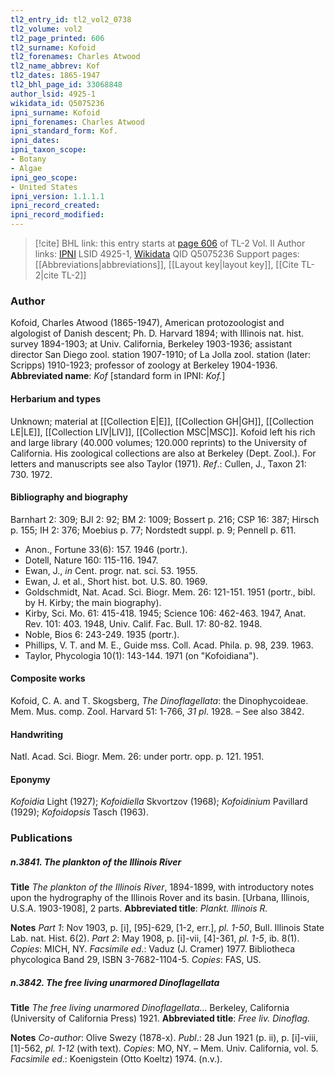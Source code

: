 ```yaml
---
tl2_entry_id: tl2_vol2_0738
tl2_volume: vol2
tl2_page_printed: 606
tl2_surname: Kofoid
tl2_forenames: Charles Atwood
tl2_name_abbrev: Kof
tl2_dates: 1865-1947
tl2_bhl_page_id: 33068848
author_lsid: 4925-1
wikidata_id: Q5075236
ipni_surname: Kofoid
ipni_forenames: Charles Atwood
ipni_standard_form: Kof.
ipni_dates: 
ipni_taxon_scope: 
- Botany
- Algae
ipni_geo_scope: 
- United States
ipni_version: 1.1.1.1
ipni_record_created: 
ipni_record_modified:
---
```


> [!cite] BHL link: this entry starts at [page 606](https://www.biodiversitylibrary.org/page/33068848) of TL-2 Vol. II
> Author links: [IPNI](https://www.ipni.org/a/4925-1) LSID 4925-1, [Wikidata](https://www.wikidata.org/wiki/Q5075236) QID Q5075236
> Support pages: [[Abbreviations|abbreviations]], [[Layout key|layout key]], [[Cite TL-2|cite TL-2]]

### Author

Kofoid, Charles Atwood (1865-1947), American protozoologist and algologist of Danish descent; Ph. D. Harvard 1894; with Illinois nat. hist. survey 1894-1903; at Univ. California, Berkeley 1903-1936; assistant director San Diego zool. station 1907-1910; of La Jolla zool. station (later: Scripps) 1910-1923; professor of zoology at Berkeley 1904-1936. 
**Abbreviated name**: *Kof* \[standard form in IPNI: *Kof.*\]

#### Herbarium and types

Unknown; material at [[Collection E|E]], [[Collection GH|GH]], [[Collection LE|LE]], [[Collection LIV|LIV]], [[Collection MSC|MSC]]. Kofoid left his rich and large library (40.000 volumes; 120.000 reprints) to the University of California. His zoological collections are also at Berkeley (Dept. Zool.). For letters and manuscripts see also Taylor (1971).
*Ref*.: Cullen, J., Taxon 21: 730. 1972.

#### Bibliography and biography

Barnhart 2: 309; BJI 2: 92; BM 2: 1009; Bossert p. 216; CSP 16: 387; Hirsch p. 155; IH 2: 376; Moebius p. 77; Nordstedt suppl. p. 9; Pennell p. 611.
- Anon., Fortune 33(6): 157. 1946 (portr.).
- Dotell, Nature 160: 115-116. 1947.
- Ewan, J., *in* Cent. progr. nat. sci. 53. 1955.
- Ewan, J. et al., Short hist. bot. U.S. 80. 1969.
- Goldschmidt, Nat. Acad. Sci. Biogr. Mem. 26: 121-151. 1951 (portr., bibl. by H. Kirby; the main biography).
- Kirby, Sci. Mo. 61: 415-418. 1945; Science 106: 462-463. 1947, Anat. Rev. 101: 403. 1948, Univ. Calif. Fac. Bull. 17: 80-82. 1948.
- Noble, Bios 6: 243-249. 1935 (portr.).
- Phillips, V. T. and M. E., Guide mss. Coll. Acad. Phila. p. 98, 239. 1963.
- Taylor, Phycologia 10(1): 143-144. 1971 (on "Kofoidiana").

#### Composite works

Kofoid, C. A. and T. Skogsberg, *The Dinoflagellata*: the Dinophycoideae. Mem. Mus. comp. Zool. Harvard 51: 1-766, *31 pl*. 1928. – See also 3842.

#### Handwriting

Natl. Acad. Sci. Biogr. Mem. 26: under portr. opp. p. 121. 1951.

#### Eponymy

*Kofoidia* Light (1927); *Kofoidiella* Skvortzov (1968); *Kofoidinium* Pavillard (1929); *Kofoidopsis* Tasch (1963).

### Publications

##### n.3841. The plankton of the Illinois River

**Title**
*The plankton of the Illinois River*, 1894-1899, with introductory notes upon the hydrography of the Illinois Rover and its basin. \[Urbana, Illinois, U.S.A. 1903-1908\], 2 parts.
**Abbreviated title**: *Plankt. Illinois R.*

**Notes**
*Part 1*: Nov 1903, p. \[i\], \[95\]-629, \[1-2, err.\], *pl. 1-50*, Bull. Illinois State Lab. nat. Hist. 6(2).
*Part 2*: May 1908, p. \[i\]-vii, \[4\]-361, *pl. 1-5*, ib. 8(1).
*Copies*: MICH, NY.
*Facsimile ed*.: Vaduz (J. Cramer) 1977. Bibliotheca phycologica Band 29, ISBN 3-7682-1104-5. *Copies*: FAS, US.

##### n.3842. The free living unarmored Dinoflagellata

**Title**
*The free living unarmored Dinoflagellata*... Berkeley, California (University of California Press) 1921.
**Abbreviated title**: *Free liv. Dinoflag.*

**Notes**
*Co-author*: Olive Swezy (1878-x).
*Publ*.: 28 Jun 1921 (p. ii), p. \[i\]-viii, \[1\]-562, *pl. 1-12* (with text). *Copies*: MO, NY. – Mem. Univ. California, vol. 5.
*Facsimile ed*.: Koenigstein (Otto Koeltz) 1974. (n.v.).

